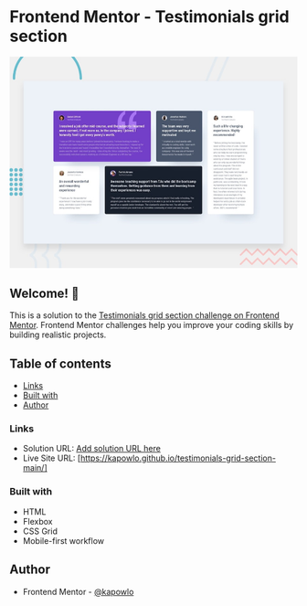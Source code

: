 # Frontend Mentor - Testimonials grid section

![Design preview for the Testimonials grid section coding challenge](./design/desktop-preview.jpg)

## Welcome! 👋

This is a solution to the [Testimonials grid section challenge on Frontend Mentor](https://www.frontendmentor.io/challenges/testimonials-grid-section-Nnw6J7Un7). Frontend Mentor challenges help you improve your coding skills by building realistic projects.

## Table of contents

- [Links](#links)
- [Built with](#built-with)
- [Author](#author)

### Links

- Solution URL: [Add solution URL here](https://your-solution-url.com)
- Live Site URL: [https://kapowlo.github.io/testimonials-grid-section-main/]

### Built with

- HTML
- Flexbox
- CSS Grid
- Mobile-first workflow

## Author

- Frontend Mentor - [@kapowlo](https://www.frontendmentor.io/home)
